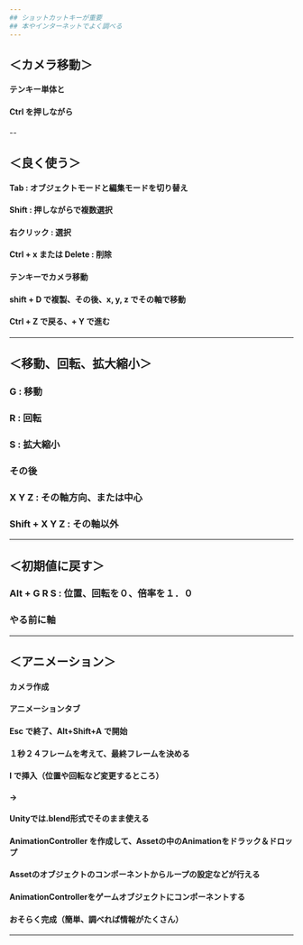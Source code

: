```yaml
---
## ショットカットキーが重要
## 本やインターネットでよく調べる
---
```

## ＜カメラ移動＞
#### テンキー単体と
#### Ctrl を押しながら
--
## ＜良く使う＞
#### Tab : オブジェクトモードと編集モードを切り替え
#### Shift : 押しながらで複数選択
#### 右クリック : 選択
#### Ctrl + x または Delete :  削除
#### テンキーでカメラ移動
#### shift + D で複製、その後、x, y, z でその軸で移動
#### Ctrl + Z で戻る、+ Y で進む
---
## ＜移動、回転、拡大縮小＞
### G : 移動
### R : 回転
### S : 拡大縮小
### その後
### X Y Z : その軸方向、または中心
### Shift + X Y Z : その軸以外
---
## ＜初期値に戻す＞
### Alt + G R S : 位置、回転を０、倍率を１．０
### やる前に軸
---
## ＜アニメーション＞
#### カメラ作成
#### アニメーションタブ
#### Esc で終了、Alt+Shift+A で開始
#### １秒２４フレームを考えて、最終フレームを決める
#### I で挿入（位置や回転など変更するところ）
#### ->
#### Unityでは.blend形式でそのまま使える
#### AnimationController を作成して、Assetの中のAnimationをドラック＆ドロップ
#### Assetのオブジェクトのコンポーネントからループの設定などが行える
#### AnimationControllerをゲームオブジェクトにコンポーネントする
#### おそらく完成（簡単、調べれば情報がたくさん）
---
